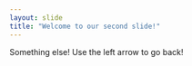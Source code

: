 ```yaml
---
layout: slide
title: "Welcome to our second slide!"
---
```

Something else!
Use the left arrow to go back!
